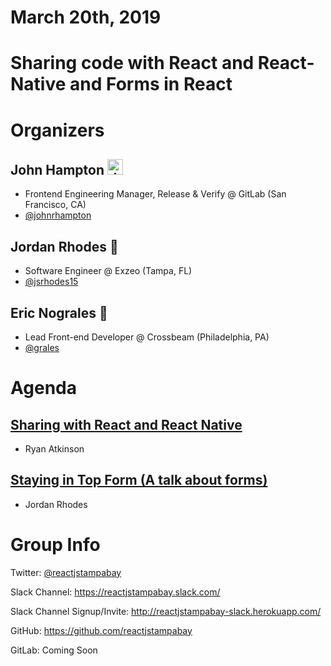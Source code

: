 # March 20th, 2019

# Sharing code with React and React-Native and Forms in React

# Organizers

## John Hampton <img src="https://emoji.slack-edge.com/T02592416/hipster-tanuki/94529b8ed5f5dd4a.png" alt="drawing" width="25"/>

* Frontend Engineering Manager, Release & Verify @ GitLab (San Francisco, CA)
* [@johnrhampton](https://twitter.com/johnrhampton)

## Jordan Rhodes 🍑
* Software Engineer @ Exzeo (Tampa, FL)
* [@jsrhodes15](https://twitter.com/jsrhodes15)

## Eric Nograles 🦅 

* Lead Front-end Developer @ Crossbeam (Philadelphia, PA)
* [@grales](https://twitter.com/grales)

# Agenda

## [Sharing with React and React Native](TBD)
* Ryan Atkinson

## [Staying in Top Form (A talk about forms)](TBD)
* Jordan Rhodes

# Group Info

Twitter: [@reactjstampabay](https://twitter.com/reactjstampabay)

Slack Channel: https://reactjstampabay.slack.com/

Slack Channel Signup/Invite: http://reactjstampabay-slack.herokuapp.com/

GitHub: https://github.com/reactjstampabay

GitLab: Coming Soon
